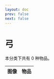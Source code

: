 ```yaml
---
layout: doc
prev: false
next: false
---
```


# 弓

本分类下共有 0 种物品。

| 图像 | 物品 |
| :-: | :-- |

<style scoped>
  td img { max-width: 64px; max-height: 64px; }
</style>
